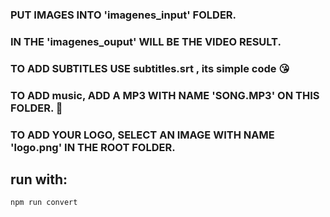 ### PUT IMAGES INTO 'imagenes_input' FOLDER.
### IN THE 'imagenes_ouput' WILL BE THE VIDEO RESULT.
### TO ADD SUBTITLES USE subtitles.srt , its simple code 😘
### TO ADD music, ADD A MP3 WITH NAME 'SONG.MP3' ON THIS FOLDER. 🎵
### TO ADD YOUR LOGO, SELECT AN IMAGE WITH NAME 'logo.png' IN THE ROOT FOLDER.

## run with:
```
npm run convert
```